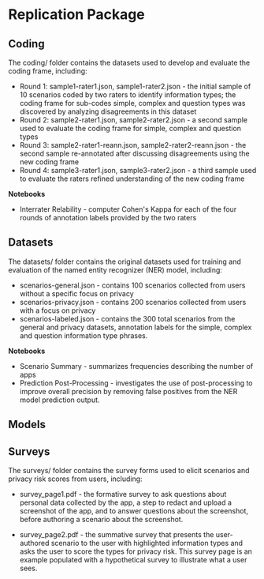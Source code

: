 # Replication Package


## Coding
The coding/ folder contains the datasets used to develop and evaluate the coding frame, including:

* Round 1: sample1-rater1.json, sample1-rater2.json - the initial sample of 10 scenarios coded by two raters to identify information types; the coding frame for sub-codes simple, complex and question types was discovered by analyzing disagreements in this dataset
* Round 2: sample2-rater1.json, sample2-rater2.json - a second sample used to evaluate the coding frame for simple, complex and question types
* Round 3: sample2-rater1-reann.json, sample2-rater2-reann.json - the second sample re-annotated after discussing disagreements using the new coding frame
* Round 4: sample3-rater1.json, sample3-rater2.json - a third sample used to evaluate the raters refined understanding of the new coding frame

**Notebooks**

* Interrater Relability - computer Cohen's Kappa for each of the four rounds of annotation labels provided by the two raters

## Datasets
The datasets/ folder contains the original datasets used for training and evaluation of the named entity recognizer (NER) model, including:

* scenarios-general.json - contains 100 scenarios collected from users without a specific focus on privacy
* scenarios-privacy.json - contains 200 scenarios collected from users with a focus on privacy
* scenarios-labeled.json - contains the 300 total scenarios from the general and privacy datasets, annotation labels for the simple, complex and question information type phrases.

**Notebooks**

* Scenario Summary - summarizes frequencies describing the number of apps
* Prediction Post-Processing - investigates the use of post-processing to improve overall precision by removing false positives from the NER model prediction output.

## Models


## Surveys
The surveys/ folder contains the survey forms used to elicit scenarios and privacy risk scores from users, including:

* survey_page1.pdf - the formative survey to ask questions about personal data collected by the app, a step to redact and upload a screenshot of the app, and to answer questions about the screenshot, before authoring a scenario about the screenshot.

* survey_page2.pdf - the summative survey that presents the user-authored scenario to the user with highlighted information types and asks the user to score the types for privacy risk. This survey page is an example populated with a hypothetical survey to illustrate what a user sees.


